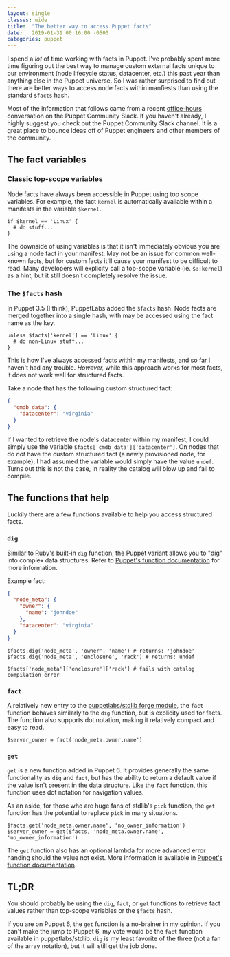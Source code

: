 ```yaml
---
layout: single
classes: wide
title:  "The better way to access Puppet facts"
date:   2019-01-31 00:16:00 -0500
categories: puppet
---
```


I spend a *lot* of time working with facts in Puppet. I've probably spent more time figuring out the best way to manage custom external facts unique to our environment (node lifecycle
status, datacenter, etc.) this past year than anything else in the Puppet universe. So I was rather surprised to find out there are better ways to access node facts within manfiests than
using the standard `$facts` hash.

Most of the information that follows came from a recent [office-hours](https://puppet.com/community/office-hours) conversation on the Puppet Community Slack. If you haven't already, I highly
suggest you check out the Puppet Community Slack channel. It is a great place to bounce ideas off of Puppet engineers and other members of the community.

## The fact variables

### Classic top-scope variables

Node facts have always been accessible in Puppet using top scope variables. For example, the fact `kernel` is automatically available within a manifests in the variable `$kernel`.

```puppet
if $kernel == 'Linux' {
  # do stuff...
}
```

The downside of using variables is that it isn't immediately obvious you are using a node fact in your manifest. May not be an issue for common well-known facts, but for custom facts it'll
cause your manifest to be difficult to read. Many developers will explicity call a top-scope variable (ie. `$::kernel`) as a hint, but it still doesn't completely resolve the issue.

### The `$facts` hash

In Puppet 3.5 (I think), PuppetLabs added the `$facts` hash. Node facts are merged together into a single hash, with may be accessed using the fact name as the key.

```puppet
unless $facts['kernel'] == 'Linux' {
  # do non-Linux stuff...
}
```

This is how I've always accessed facts within my manifests, and so far I haven't had any trouble. *However,* while this approach works for most facts, it does not work well for structured facts.

Take a node that has the following custom structured fact:

```json
{
  "cmdb_data": {
    "datacenter": "virginia"
  }
}
```

If I wanted to retrieve the node's datacenter within my manifest, I could simply use the variable `$facts['cmdb_data']['datacenter']`. On nodes that do *not* have the custom structured
fact (a newly provisioned node, for example), I had assumed the variable would simply have the value `undef`. Turns out this is not the case, in reality the catalog will blow up and fail to
compile.

## The functions that help

Luckily there are a few functions available to help you access structured facts.

### `dig`

Similar to Ruby's built-in `dig` function, the Puppet variant allows you to "dig" into complex data structures. Refer to [Puppet's function
documentation](https://puppet.com/docs/puppet/6.2/function.html#dig) for more information.

Example fact:

```json
{
  "node_meta": {
    "owner": {
      "name": "johndoe"
    },
    "datacenter": "virginia"
  }
}
```

```puppet
$facts.dig('node_meta', 'owner', 'name') # returns: 'johndoe'
$facts.dig('node_meta', 'enclosure', 'rack') # returns: undef

$facts['node_meta']['enclosure']['rack'] # fails with catalog compilation error
```

### `fact`

A relatively new entry to the [puppetlabs/stdlib forge module](https://forge.puppet.com/puppetlabs/stdlib#fact), the `fact` function behaves similarly to the `dig` function, but is explicity
used for facts. The function also supports dot notation, making it relatively compact and easy to read.

```puppet
$server_owner = fact('node_meta.owner.name')
```

### `get`

`get` is a new function added in Puppet 6. It provides generally the same functionality as `dig` and `fact`, but has the ability to return a default value if the value isn't present
in the data structure. Like the `fact` function, this function uses dot notation for navigation values.

As an aside, for those who are huge fans of stdlib's `pick` function, the `get` function has the potential to replace `pick` in many situations.

```puppet
$facts.get('node_meta.owner.name', 'no_owner_information')
$server_owner = get($facts, 'node_meta.owner.name', 'no_owner_information')
```

The `get` function also has an optional lambda for more advanced error handing should the value not exist. More information is available in [Puppet's function
documentation](https://puppet.com/docs/puppet/6.2/function.html#get).

## TL;DR

You should probably be using the `dig`, `fact`, or `get` functions to retrieve fact values rather than top-scope variables or the `$facts` hash.

If you are on Puppet 6, the `get` function is a no-brainer in my opinion. If you can't make the jump to Puppet 6, my vote would be the `fact` function available in puppetlabs/stdlib.
`dig` is my least favorite of the three (not a fan of the array notation), but it will still get the job done.
